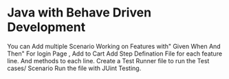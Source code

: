 # Java with Behave Driven Development
You can Add multiple Scenario
Working on Features with" Given When And Then" 
For  login Page , Add to Cart
Add Step Defination File for each feature line.
And methods to each line.
Create a Test Runner file to run the Test cases/ Scenario
Run the file with JUint Testing.
